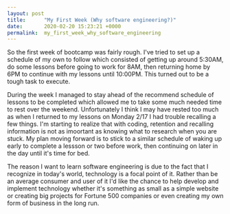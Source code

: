 ```yaml
---
layout: post
title:      "My First Week (Why software engineering?)"
date:       2020-02-20 15:23:21 +0000
permalink:  my_first_week_why_software_engineering
---
```



So the first week of bootcamp was fairly rough. I've tried to set up a schedule of my own to follow which consisted of getting up around 5:30AM, do some lessons before going to work for 8AM, then returning home by 6PM to continue with my lessons until 10:00PM. This turned out to be a tough task to execute.

During the week I managed to stay ahead of the recommend schedule of lessons to be completed which allowed me to take some much needed time to rest over the weekend. Unfortunately I think I may have rested too much as when I returned to my lessons on Monday 2/17 I had trouble recalling a few things. I'm starting to realize that with coding, retention and recalling information is not as imoortant as knowing what to research when you are stuck. My plan moving forward is to stick to a similar schedule of waking up early to complete a lessson or two before work, then continuing on later in the day until it's time for bed. 

The reason I want to learn software engineering is due to the fact that I recognize in today's world, technology is a focal point of it. Rather than be an average consumer and user of it I'd like the chance to help develop and implement technology whether it's something as small as a simple website or creating big projects for Fortune 500 companies or even creating my own form of business in the long run.
